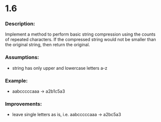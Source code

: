 # 1.6  
### Description:  
Implement a method to perform basic string compression using the counts of repeated characters. If the compressed string would not be smaller than the original string, then return the original.  

### Assumptions:  
- string has only upper and lowercase letters a-z  

### Example:  
- aabcccccaaa -> a2b1c5a3  

### Improvements:  
- leave single letters as is, i.e. aabcccccaaa -> a2bc5a3